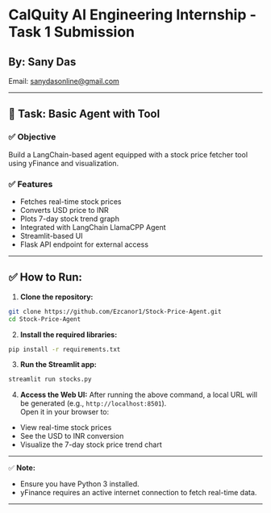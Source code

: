 # CalQuity AI Engineering Internship - Task 1 Submission
## By: Sany Das
Email: sanydasonline@gmail.com

---


## 📌 Task: Basic Agent with Tool

### ✅ Objective
Build a LangChain-based agent equipped with a stock price fetcher tool using yFinance and visualization.

### ✅ Features
- Fetches real-time stock prices
- Converts USD price to INR
- Plots 7-day stock trend graph
- Integrated with LangChain LlamaCPP Agent
- Streamlit-based UI
- Flask API endpoint for external access

---

## ✅ How to Run:
1. **Clone the repository:**
```bash
git clone https://github.com/Ezcanor1/Stock-Price-Agent.git
cd Stock-Price-Agent
```

2. **Install the required libraries:**
```bash
pip install -r requirements.txt
```

3. **Run the Streamlit app:**
```bash
streamlit run stocks.py
```

4. **Access the Web UI:**
After running the above command, a local URL will be generated (e.g., `http://localhost:8501`).  
Open it in your browser to:
- View real-time stock prices
- See the USD to INR conversion
- Visualize the 7-day stock price trend chart

---

✅ **Note:**  
- Ensure you have Python 3 installed.  
- yFinance requires an active internet connection to fetch real-time data.

---
